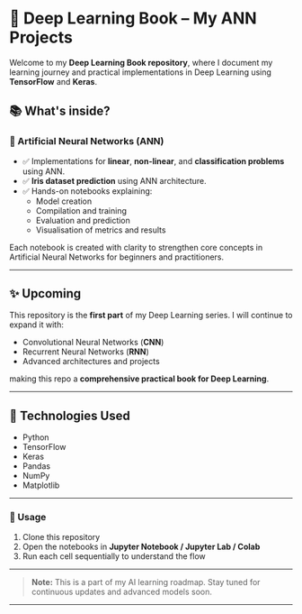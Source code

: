 # 🧠 Deep Learning Book – My ANN Projects

Welcome to my **Deep Learning Book repository**, where I document my learning journey and practical implementations in Deep Learning using **TensorFlow** and **Keras**.

## 📚 What's inside?

### 🔶 Artificial Neural Networks (ANN)

- ✅ Implementations for **linear**, **non-linear**, and **classification problems** using ANN.
- ✅ **Iris dataset prediction** using ANN architecture.
- ✅ Hands-on notebooks explaining:
  - Model creation
  - Compilation and training
  - Evaluation and prediction
  - Visualisation of metrics and results

Each notebook is created with clarity to strengthen core concepts in Artificial Neural Networks for beginners and practitioners.

---

## ✨ Upcoming

This repository is the **first part** of my Deep Learning series. I will continue to expand it with:

- Convolutional Neural Networks (**CNN**)
- Recurrent Neural Networks (**RNN**)
- Advanced architectures and projects

making this repo a **comprehensive practical book for Deep Learning**.

---

## 🔗 Technologies Used

- Python
- TensorFlow
- Keras
- Pandas
- NumPy
- Matplotlib

---

### 🚀 Usage

1. Clone this repository
2. Open the notebooks in **Jupyter Notebook / Jupyter Lab / Colab**
3. Run each cell sequentially to understand the flow

---

> **Note:** This is a part of my AI learning roadmap. Stay tuned for continuous updates and advanced models soon.

---
